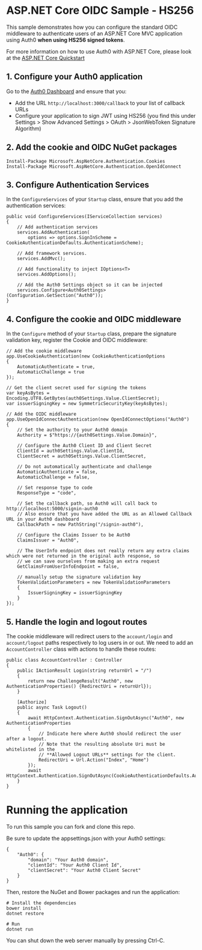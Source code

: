# ASP.NET Core OIDC Sample - HS256

This sample demonstrates how you can configure the standard OIDC middleware to authenticate users of an ASP.NET Core MVC application using Auth0 **when using HS256 signed tokens**.

For more information on how to use Auth0 with ASP.NET Core, please look at the [ASP.NET Core Quickstart](https://auth0.com/docs/quickstart/webapp/aspnet-core)

## 1. Configure your Auth0 application

Go to the [Auth0 Dashboard](https://manage.auth0.com) and ensure that you:

* Add the URL `http://localhost:3000/callback` to your list of callback URLs
* Configure your application to sign JWT using HS256 (you find this under Settings > Show Advanced Settings > OAuth > JsonWebToken Signature Algorithm)

## 2. Add the cookie and OIDC NuGet packages

```
Install-Package Microsoft.AspNetCore.Authentication.Cookies
Install-Package Microsoft.AspNetCore.Authentication.OpenIdConnect
```

## 3. Configure Authentication Services

In the `ConfigureServices` of your `Startup` class, ensure that you add the authentication services:

```
public void ConfigureServices(IServiceCollection services)
{
    // Add authentication services
    services.AddAuthentication(
        options => options.SignInScheme = CookieAuthenticationDefaults.AuthenticationScheme);
            
    // Add framework services.
    services.AddMvc();

    // Add functionality to inject IOptions<T>
    services.AddOptions();

    // Add the Auth0 Settings object so it can be injected
    services.Configure<Auth0Settings>(Configuration.GetSection("Auth0"));
}
```

## 4. Configure the cookie and OIDC middleware

In the `Configure` method of your `Startup` class, prepare the signature validation key, register the Cookie and OIDC middleware:

```
// Add the cookie middleware
app.UseCookieAuthentication(new CookieAuthenticationOptions
{
    AutomaticAuthenticate = true,
    AutomaticChallenge = true
});

// Get the client secret used for signing the tokens
var keyAsBytes = Encoding.UTF8.GetBytes(auth0Settings.Value.ClientSecret);
var issuerSigningKey = new SymmetricSecurityKey(keyAsBytes);

// Add the OIDC middleware
app.UseOpenIdConnectAuthentication(new OpenIdConnectOptions("Auth0")
{
    // Set the authority to your Auth0 domain
    Authority = $"https://{auth0Settings.Value.Domain}",
                
    // Configure the Auth0 Client ID and Client Secret
    ClientId = auth0Settings.Value.ClientId,
    ClientSecret = auth0Settings.Value.ClientSecret,

    // Do not automatically authenticate and challenge
    AutomaticAuthenticate = false, 
    AutomaticChallenge = false,

    // Set response type to code
    ResponseType = "code",
                
    // Set the callback path, so Auth0 will call back to http://localhost:5000/signin-auth0 
    // Also ensure that you have added the URL as an Allowed Callback URL in your Auth0 dashboard 
    CallbackPath = new PathString("/signin-auth0"),
                
    // Configure the Claims Issuer to be Auth0
    ClaimsIssuer = "Auth0",
                
    // The UserInfo endpoint does not really return any extra claims which were not returned in the original auth response, so
    // we can save ourselves from making an extra request
    GetClaimsFromUserInfoEndpoint = false,

    // manually setup the signature validation key
    TokenValidationParameters = new TokenValidationParameters
    {
        IssuerSigningKey = issuerSigningKey
    }
});
```

## 5. Handle the login and logout routes

The cookie middleware will redirect users to the `account/login` and `account/logout` paths respectively to log users in or out. We need to add an `AccountController` class with actions to handle these routes:

```
public class AccountController : Controller
{
    public IActionResult Login(string returnUrl = "/")
    {
        return new ChallengeResult("Auth0", new AuthenticationProperties() {RedirectUri = returnUrl});
    }

    [Authorize]
    public async Task Logout()
    {
        await HttpContext.Authentication.SignOutAsync("Auth0", new AuthenticationProperties
        {
            // Indicate here where Auth0 should redirect the user after a logout.
            // Note that the resulting absolute Uri must be whitelisted in the 
            // **Allowed Logout URLs** settings for the client.
            RedirectUri = Url.Action("Index", "Home")
        });
        await HttpContext.Authentication.SignOutAsync(CookieAuthenticationDefaults.AuthenticationScheme);
    }
}
```

# Running the application

To run this sample you can fork and clone this repo.

Be sure to update the appsettings.json with your Auth0 settings:

    {
        "Auth0": {
            "domain": "Your Auth0 domain",
            "clientId": "Your Auth0 Client Id",
            "clientSecret": "Your Auth0 Client Secret"
        } 
    }

Then, restore the NuGet and Bower packages and run the application:

```
# Install the dependencies
bower install
dotnet restore

# Run
dotnet run
```

You can shut down the web server manually by pressing Ctrl-C.

